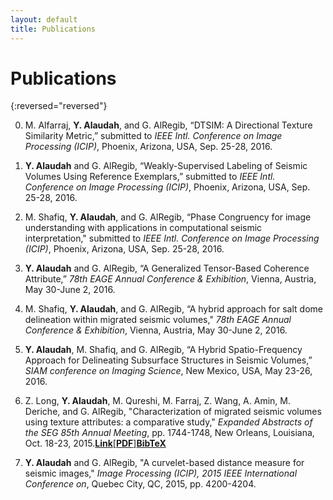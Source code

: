 ```yaml
---
layout: default
title: Publications
---
```


<h1 class="pageTitle">Publications</h1>


{:reversed="reversed"}

0. M. Alfarraj, **Y. Alaudah**, and G. AlRegib, “DTSIM: A Directional Texture Similarity Metric,” submitted to *IEEE Intl. Conference on Image Processing (ICIP)*, Phoenix, Arizona, USA, Sep. 25-28, 2016.

0. **Y. Alaudah** and G. AlRegib, “Weakly-Supervised Labeling of Seismic Volumes Using Reference Exemplars,” submitted to *IEEE Intl. Conference on Image Processing (ICIP)*, Phoenix, Arizona, USA, Sep. 25-28, 2016.

0. M. Shafiq, **Y. Alaudah**, and G. AlRegib, “Phase Congruency for image understanding with applications in computational seismic interpretation," submitted to *IEEE Intl. Conference on Image Processing (ICIP)*, Phoenix, Arizona, USA, Sep. 25-28, 2016.

0. **Y. Alaudah** and G. AlRegib, “A Generalized Tensor-Based Coherence Attribute,” *78th EAGE Annual Conference & Exhibition*, Vienna, Austria, May 30-June 2, 2016.

0. M. Shafiq, **Y. Alaudah**, and G. AlRegib, “A hybrid approach for salt dome delineation within migrated seismic volumes," *78th EAGE Annual Conference & Exhibition*, Vienna, Austria, May 30-June 2, 2016.

0. **Y. Alaudah**, M. Shafiq, and G. AlRegib, “A Hybrid Spatio-Frequency Approach for Delineating Subsurface Structures in Seismic Volumes,” *SIAM conference on Imaging Science*, New Mexico, USA, May 23-26, 2016.

0. Z. Long, **Y. Alaudah**, M. Qureshi, M. Farraj, Z. Wang, A. Amin, M. Deriche, and G. AlRegib, "Characterization of migrated seismic volumes using texture attributes: a comparative study," *Expanded Abstracts of the SEG 85th Annual Meeting*, pp. 1744-1748, New Orleans, Louisiana, Oct. 18-23, 2015.[**Link**](http://dx.doi.org/10.1190/segam2015-5934664.1)[[**PDF**](http://cegp.ece.gatech.edu/publications/conference/Long_SEG2015.pdf)][**BibTeX**](../assets/files/seg_segam2015-5934664.1.bib)

0. **Y. Alaudah** and G. AlRegib, "A curvelet-based distance measure for seismic images," *Image Processing (ICIP), 2015 IEEE International Conference on*, Quebec City, QC, 2015, pp. 4200-4204.



